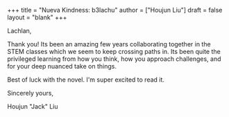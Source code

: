 +++
title = "Nueva Kindness: b3lachu"
author = ["Houjun Liu"]
draft = false
layout = "blank"
+++

Lachlan,

Thank you! Its been an amazing few years collaborating together in the STEM classes which we seem to keep crossing paths in. Its been quite the privileged learning from how you think, how you approach challenges, and for your deep nuanced take on things.

Best of luck with the novel. I'm super excited to read it.

Sincerely yours,

Houjun "Jack" Liu
